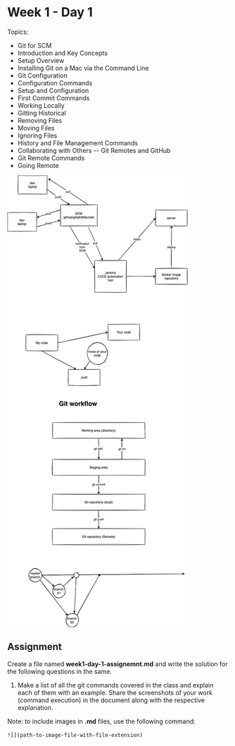 # Week 1 - Day 1

Topics:

-   Git for SCM
-   Introduction and Key Concepts
-   Setup Overview
-   Installing Git on a Mac via the Command Line
-   Git Configuration
-   Configuration Commands
-   Setup and Configuration
-   First Commit Commands
-   Working Locally
-   Gitting Historical
-   Removing Files
-   Moving Files
-   Ignoring Files
-   History and File Management Commands
-   Collaborating with Others -- Git Remotes and GitHub
-   Git Remote Commands
-   Going Remote

![](./concept1.dio.png)

<h2>Assignment</h2>

Create a file named **week1-day-1-assignemnt.md** and write the solution for the following questions in the same.

1. Make a list of all the git commands covered in the class and explain each of them with an example. Share the screenshots of your work (command execution) in the document along with the respective explanation.

Note: to include images in **.md** files, use the following command:

```
![](path-to-image-file-with-file-extension)
```
